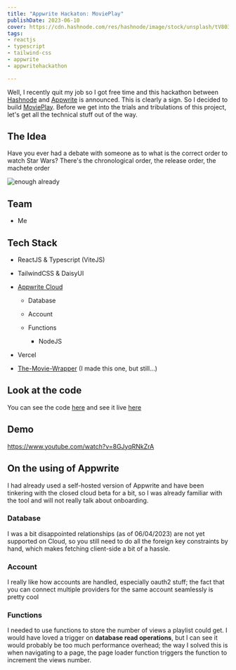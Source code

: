 ```yaml
---
title: "Appwrite Hackaton: MoviePlay"
publishDate: 2023-06-10
cover: https://cdn.hashnode.com/res/hashnode/image/stock/unsplash/tV80374iytg/upload/0ba31d6430f0e72ac3416e8afee0cb3b.jpeg
tags: 
- reactjs
- typescript
- tailwind-css
- appwrite
- appwritehackathon

---
```


Well, I recently quit my job so I got free time and this hackathon between [Hashnode](https://hashnode.com) and [Appwrite](https://appwrite.io) is announced. This is clearly a sign. So I decided to build [MoviePlay](https://appwrite.io). Before we get into the trials and tribulations of this project, let's get all the technical stuff out of the way.

## The Idea

Have you ever had a debate with someone as to what is the correct order to watch Star Wars? There's the chronological order, the release order, the machete order

![enough already](https://media.giphy.com/media/SRka2MLKzpzE6K24al/giphy.gif)

## Team

* Me
    

## Tech Stack

* ReactJS & Typescript (ViteJS)
    
* TailwindCSS & DaisyUI
    
* [Appwrite Cloud](https://cloud.appwrite.io)
    
    * Database
        
    * Account
        
    * Functions
        
        * NodeJS
            
* Vercel
    
* [The-Movie-Wrapper](https://www.npmjs.com/package/@matfire/the_movie_wrapper) (I made this one, but still...)
    

## Look at the code

You can see the code [here](https://github.com/matfire/movieplay) and see it live [here](https://movieplay.nirah.tech)

## Demo

https://www.youtube.com/watch?v=8GJyqRNkZrA 

## On the using of Appwrite

I had already used a self-hosted version of Appwrite and have been tinkering with the closed cloud beta for a bit, so I was already familiar with the tool and will not really talk about onboarding.

### Database

I was a bit disappointed relationships (as of 06/04/2023) are not yet supported on Cloud, so you still need to do all the foreign key constraints by hand, which makes fetching client-side a bit of a hassle.

### Account

I really like how accounts are handled, especially oauth2 stuff; the fact that you can connect multiple providers for the same account seamlessly is pretty cool

### Functions

I needed to use functions to store the number of views a playlist could get. I would have loved a trigger on **database read operations**, but I can see it would probably be too much performance overhead; the way I solved this is when navigating to a page, the page loader function triggers the function to increment the views number.